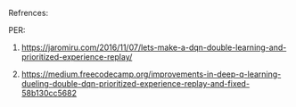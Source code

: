 
Refrences:

PER:

1. https://jaromiru.com/2016/11/07/lets-make-a-dqn-double-learning-and-prioritized-experience-replay/

2. https://medium.freecodecamp.org/improvements-in-deep-q-learning-dueling-double-dqn-prioritized-experience-replay-and-fixed-58b130cc5682



